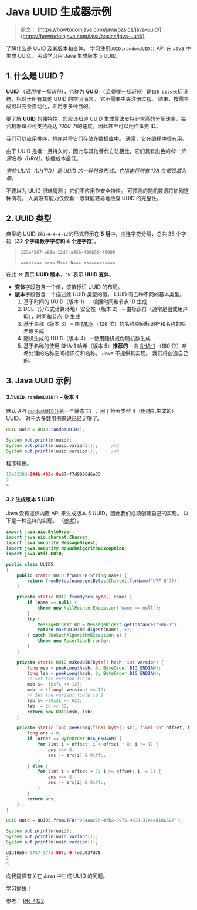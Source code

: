# Java UUID 生成器示例

> 原文： [https://howtodoinjava.com/java/basics/java-uuid/](https://howtodoinjava.com/java/basics/java-uuid/)

了解什么是 UUID 及其版本和变体。 学习使用`UUID.randomUUID()` API 在 Java 中生成 UUID。 另请学习用 Java 生成版本 5 UUID。

## 1\. 什么是 UUID？

**UUID** （*通用唯一标识符*），也称为 **GUID** （*全局唯一标识符*）是`128 bits`长标识符，相对于所有其他 UUID 的空间而言。 它不需要中央注册过程。 结果，按需生成可以完全自动化，并用于多种目的。

要了解 **UUID** 的独特性，您应该知道 UUID 生成算法支持非常高的分配速率，每台机器每秒可支持高达 *1000 万*的速度，因此甚至可以用作事务 ID。

我们可以应用排序，排序并将它们存储在数据库中。 通常，它在编程中很有用。

由于 UUID 是唯一且持久的，因此与其他替代方法相比，它们具有出色的*统一资源名称（URN）*，挖掘成本最低。

*空的 UUID（UHTID）是 UUID 的一种特殊形式，它指定将所有 128 位都设置为零。*

不要以为 UUID 很难猜测； 它们不应用作安全特性。 可预测的随机数源将加剧这种情况。 人类没有能力仅仅看一眼就能轻易地检查 UUID 的完整性。

## 2\. UUID 类型

典型的 UUID 以`8-4-4-4-12`的形式显示在 **5 组**中，由连字符分隔，总共 36 个字符（**32 个字母数字字符和 4 个连字符**）。

> `123e4567-e89b-12d3-a456-426655440000`
> 
> `xxxxxxxx-xxxx-Mxxx-Nxxx-xxxxxxxxxxxx`

在此`'M'`表示 **UUID 版本**，`'N'`表示 **UUID 变体**。

*   **变体**字段包含一个值，该值标识 UUID 的布局。
*   **版本**字段包含一个描述此 UUID 类型的值。 UUID 有五种不同的基本类型。
    1.  基于时间的 UUID（版本 1） – 根据时间和节点 ID 生成
    2.  DCE（分布式计算环境）安全性（版本 2） – 由标识符（通常是组或用户 ID），时间和节点 ID 生成
    3.  基于名称（版本 3） – 由 [MD5](https://howtodoinjava.com/java/io/how-to-generate-sha-or-md5-file-checksum-hash-in-java/) （128 位）的名称空间标识符和名称的哈希值生成
    4.  随机生成的 UUID（版本 4） – 使用随机或伪随机数生成
    5.  基于名称的使用 SHA-1 哈希（版本 5）**推荐的** – 由 [SHA-1](https://howtodoinjava.com/security/how-to-generate-secure-password-hash-md5-sha-pbkdf2-bcrypt-examples/) （160 位）哈希处理的名称空间标识符和名称。 Java 不提供其实现。 我们将创造自己的。

## 3\. Java UUID 示例

#### 3.1 `UUID.randomUUID()` – 版本 4

默认 API [`randomUUID()`](https://docs.oracle.com/javase/8/docs/api/java/util/UUID.html#randomUUID--)是一个静态工厂，用于检索类型 4（伪随机生成的）UUID。 对于大多数用例来说已经足够了。

```java
UUID uuid = UUID.randomUUID();

System.out.println(uuid);
System.out.println(uuid.variant());		//2
System.out.println(uuid.version());		//4

```

程序输出。

```java
17e3338d-344b-403c-8a87-f7d8006d6e33
2
4

```

#### 3.2 生成版本 5 UUID

Java 没有提供内置 API 来生成版本 5 UUID，因此我们必须创建自己的实现。 以下是一种这样的实现。 （[参考](https://github.com/rootsdev/polygenea/blob/master/java/src/org/rootsdev/polygenea/UUID5.java)）。

```java
import java.nio.ByteOrder;
import java.nio.charset.Charset;
import java.security.MessageDigest;
import java.security.NoSuchAlgorithmException;
import java.util.UUID;

public class UUID5 
{
	public static UUID fromUTF8(String name) {
		return fromBytes(name.getBytes(Charset.forName("UTF-8")));
	}

	private static UUID fromBytes(byte[] name) {
		if (name == null) {
			throw new NullPointerException("name == null");
		}
		try {
			MessageDigest md = MessageDigest.getInstance("SHA-1");
			return makeUUID(md.digest(name), 5);
		} catch (NoSuchAlgorithmException e) {
			throw new AssertionError(e);
		}
	}

	private static UUID makeUUID(byte[] hash, int version) {
		long msb = peekLong(hash, 0, ByteOrder.BIG_ENDIAN);
		long lsb = peekLong(hash, 8, ByteOrder.BIG_ENDIAN);
		// Set the version field
		msb &= ~(0xfL << 12);
		msb |= ((long) version) << 12;
		// Set the variant field to 2
		lsb &= ~(0x3L << 62);
		lsb |= 2L << 62;
		return new UUID(msb, lsb);
	}

	private static long peekLong(final byte[] src, final int offset, final ByteOrder order) {
		long ans = 0;
		if (order == ByteOrder.BIG_ENDIAN) {
			for (int i = offset; i < offset + 8; i += 1) {
				ans <<= 8;
				ans |= src[i] & 0xffL;
			}
		} else {
			for (int i = offset + 7; i >= offset; i -= 1) {
				ans <<= 8;
				ans |= src[i] & 0xffL;
			}
		}
		return ans;
	}
}

```

```java
UUID uuid = UUID5.fromUTF8("954aac7d-47b2-5975-9a80-37eeed186527");

System.out.println(uuid);
System.out.println(uuid.variant());
System.out.println(uuid.version());

```

```java
d1d16b54-9757-5743-86fa-9ffe3b937d78
2
5

```

向我提供有关在 Java 中生成 UUID 的问题。

学习愉快！

参考： [Rfc 4122](https://tools.ietf.org/html/rfc4122)